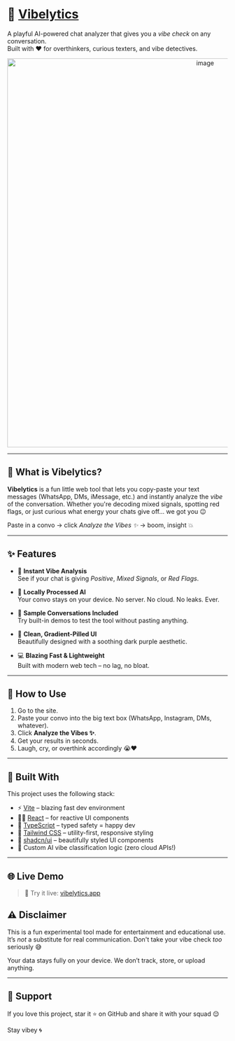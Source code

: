 # 💬 [Vibelytics](https://vibelytics.netlify.app/)

A playful AI-powered chat analyzer that gives you a *vibe check* on any conversation.  
Built with ❤️ for overthinkers, curious texters, and vibe detectives.
<p align="center">
  <img width="889" alt="image" src="https://github.com/user-attachments/assets/63ea106a-9b32-438b-baac-74b9faa6b7a0" />
</p>


---

## 🧠 What is Vibelytics?

**Vibelytics** is a fun little web tool that lets you copy-paste your text messages (WhatsApp, DMs, iMessage, etc.) and instantly analyze the *vibe* of the conversation. Whether you're decoding mixed signals, spotting red flags, or just curious what energy your chats give off... we got you 😉

Paste in a convo → click *Analyze the Vibes ✨* → boom, insight 💥

---

## ✨ Features

- 🌈 **Instant Vibe Analysis**  
  See if your chat is giving *Positive*, *Mixed Signals*, or *Red Flags*.

- 🧠 **Locally Processed AI**  
  Your convo stays on your device. No server. No cloud. No leaks. Ever.

- 🧪 **Sample Conversations Included**  
  Try built-in demos to test the tool without pasting anything.

- 🎨 **Clean, Gradient-Pilled UI**  
  Beautifully designed with a soothing dark purple aesthetic.

- 💻 **Blazing Fast & Lightweight**  
  Built with modern web tech – no lag, no bloat.

---

## 🚀 How to Use

1. Go to the site.
2. Paste your convo into the big text box (WhatsApp, Instagram, DMs, whatever).
3. Click **Analyze the Vibes ✨**.
4. Get your results in seconds.
5. Laugh, cry, or overthink accordingly 😭❤️

---

## 🔧 Built With

This project uses the following stack:

- ⚡️ [Vite](https://vitejs.dev/) – blazing fast dev environment  
- 🧑‍💻 [React](https://reactjs.org/) – for reactive UI components  
- 📘 [TypeScript](https://www.typescriptlang.org/) – typed safety = happy dev  
- 🌊 [Tailwind CSS](https://tailwindcss.com/) – utility-first, responsive styling  
- 🧱 [shadcn/ui](https://ui.shadcn.dev/) – beautifully styled UI components  
- 🧠 Custom AI vibe classification logic (zero cloud APIs!)

---

## 🌐 Live Demo

> 🚀 Try it live: [vibelytics.app](https://vibelytics.netlify.app/)


## ⚠️ Disclaimer

This is a fun experimental tool made for entertainment and educational use.  
It’s *not* a substitute for real communication. Don't take your vibe check *too* seriously 😅

Your data stays fully on your device. We don’t track, store, or upload anything.  

---

## 🧡 Support

If you love this project, star it ⭐ on GitHub and share it with your squad 😌

Stay vibey 🌀
